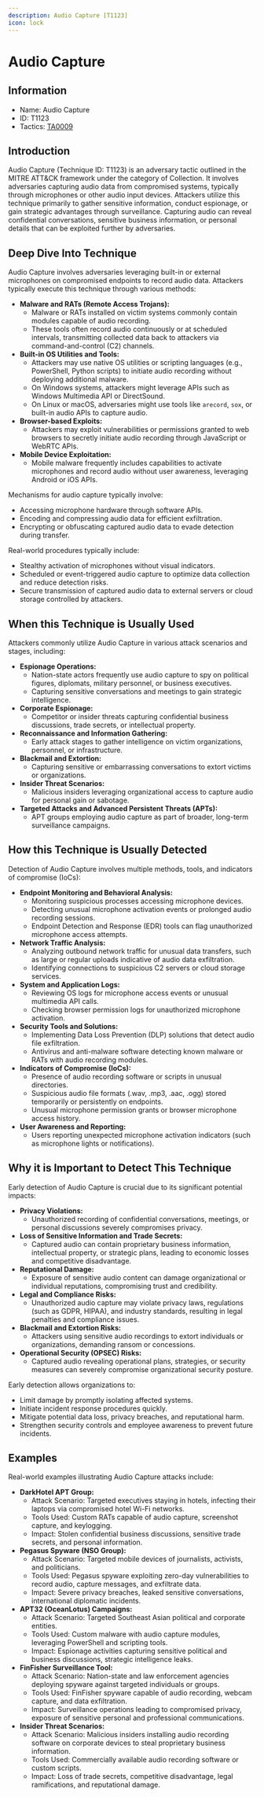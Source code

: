 ```yaml
---
description: Audio Capture [T1123]
icon: lock
---
```


# Audio Capture

## Information

- Name: Audio Capture
- ID: T1123
- Tactics: [TA0009](../TA0009/TA0009.md)

## Introduction

Audio Capture (Technique ID: T1123) is an adversary tactic outlined in the MITRE ATT\&CK framework under the category of Collection. It involves adversaries capturing audio data from compromised systems, typically through microphones or other audio input devices. Attackers utilize this technique primarily to gather sensitive information, conduct espionage, or gain strategic advantages through surveillance. Capturing audio can reveal confidential conversations, sensitive business information, or personal details that can be exploited further by adversaries.

## Deep Dive Into Technique

Audio Capture involves adversaries leveraging built-in or external microphones on compromised endpoints to record audio data. Attackers typically execute this technique through various methods:

- **Malware and RATs (Remote Access Trojans):**
  - Malware or RATs installed on victim systems commonly contain modules capable of audio recording.
  - These tools often record audio continuously or at scheduled intervals, transmitting collected data back to attackers via command-and-control (C2) channels.
- **Built-in OS Utilities and Tools:**
  - Attackers may use native OS utilities or scripting languages (e.g., PowerShell, Python scripts) to initiate audio recording without deploying additional malware.
  - On Windows systems, attackers might leverage APIs such as Windows Multimedia API or DirectSound.
  - On Linux or macOS, adversaries might use tools like `arecord`, `sox`, or built-in audio APIs to capture audio.
- **Browser-based Exploits:**
  - Attackers may exploit vulnerabilities or permissions granted to web browsers to secretly initiate audio recording through JavaScript or WebRTC APIs.
- **Mobile Device Exploitation:**
  - Mobile malware frequently includes capabilities to activate microphones and record audio without user awareness, leveraging Android or iOS APIs.

Mechanisms for audio capture typically involve:

- Accessing microphone hardware through software APIs.
- Encoding and compressing audio data for efficient exfiltration.
- Encrypting or obfuscating captured audio data to evade detection during transfer.

Real-world procedures typically include:

- Stealthy activation of microphones without visual indicators.
- Scheduled or event-triggered audio capture to optimize data collection and reduce detection risks.
- Secure transmission of captured audio data to external servers or cloud storage controlled by attackers.

## When this Technique is Usually Used

Attackers commonly utilize Audio Capture in various attack scenarios and stages, including:

- **Espionage Operations:**
  - Nation-state actors frequently use audio capture to spy on political figures, diplomats, military personnel, or business executives.
  - Capturing sensitive conversations and meetings to gain strategic intelligence.
- **Corporate Espionage:**
  - Competitor or insider threats capturing confidential business discussions, trade secrets, or intellectual property.
- **Reconnaissance and Information Gathering:**
  - Early attack stages to gather intelligence on victim organizations, personnel, or infrastructure.
- **Blackmail and Extortion:**
  - Capturing sensitive or embarrassing conversations to extort victims or organizations.
- **Insider Threat Scenarios:**
  - Malicious insiders leveraging organizational access to capture audio for personal gain or sabotage.
- **Targeted Attacks and Advanced Persistent Threats (APTs):**
  - APT groups employing audio capture as part of broader, long-term surveillance campaigns.

## How this Technique is Usually Detected

Detection of Audio Capture involves multiple methods, tools, and indicators of compromise (IoCs):

- **Endpoint Monitoring and Behavioral Analysis:**
  - Monitoring suspicious processes accessing microphone devices.
  - Detecting unusual microphone activation events or prolonged audio recording sessions.
  - Endpoint Detection and Response (EDR) tools can flag unauthorized microphone access attempts.
- **Network Traffic Analysis:**
  - Analyzing outbound network traffic for unusual data transfers, such as large or regular uploads indicative of audio data exfiltration.
  - Identifying connections to suspicious C2 servers or cloud storage services.
- **System and Application Logs:**
  - Reviewing OS logs for microphone access events or unusual multimedia API calls.
  - Checking browser permission logs for unauthorized microphone activation.
- **Security Tools and Solutions:**
  - Implementing Data Loss Prevention (DLP) solutions that detect audio file exfiltration.
  - Antivirus and anti-malware software detecting known malware or RATs with audio recording modules.
- **Indicators of Compromise (IoCs):**
  - Presence of audio recording software or scripts in unusual directories.
  - Suspicious audio file formats (.wav, .mp3, .aac, .ogg) stored temporarily or persistently on endpoints.
  - Unusual microphone permission grants or browser microphone access history.
- **User Awareness and Reporting:**
  - Users reporting unexpected microphone activation indicators (such as microphone lights or notifications).

## Why it is Important to Detect This Technique

Early detection of Audio Capture is crucial due to its significant potential impacts:

- **Privacy Violations:**
  - Unauthorized recording of confidential conversations, meetings, or personal discussions severely compromises privacy.
- **Loss of Sensitive Information and Trade Secrets:**
  - Captured audio can contain proprietary business information, intellectual property, or strategic plans, leading to economic losses and competitive disadvantage.
- **Reputational Damage:**
  - Exposure of sensitive audio content can damage organizational or individual reputations, compromising trust and credibility.
- **Legal and Compliance Risks:**
  - Unauthorized audio capture may violate privacy laws, regulations (such as GDPR, HIPAA), and industry standards, resulting in legal penalties and compliance issues.
- **Blackmail and Extortion Risks:**
  - Attackers using sensitive audio recordings to extort individuals or organizations, demanding ransom or concessions.
- **Operational Security (OPSEC) Risks:**
  - Captured audio revealing operational plans, strategies, or security measures can severely compromise organizational security posture.

Early detection allows organizations to:

- Limit damage by promptly isolating affected systems.
- Initiate incident response procedures quickly.
- Mitigate potential data loss, privacy breaches, and reputational harm.
- Strengthen security controls and employee awareness to prevent future incidents.

## Examples

Real-world examples illustrating Audio Capture attacks include:

- **DarkHotel APT Group:**
  - Attack Scenario: Targeted executives staying in hotels, infecting their laptops via compromised hotel Wi-Fi networks.
  - Tools Used: Custom RATs capable of audio capture, screenshot capture, and keylogging.
  - Impact: Stolen confidential business discussions, sensitive trade secrets, and personal information.
- **Pegasus Spyware (NSO Group):**
  - Attack Scenario: Targeted mobile devices of journalists, activists, and politicians.
  - Tools Used: Pegasus spyware exploiting zero-day vulnerabilities to record audio, capture messages, and exfiltrate data.
  - Impact: Severe privacy breaches, leaked sensitive conversations, international diplomatic incidents.
- **APT32 (OceanLotus) Campaigns:**
  - Attack Scenario: Targeted Southeast Asian political and corporate entities.
  - Tools Used: Custom malware with audio capture modules, leveraging PowerShell and scripting tools.
  - Impact: Espionage activities capturing sensitive political and business discussions, strategic intelligence leaks.
- **FinFisher Surveillance Tool:**
  - Attack Scenario: Nation-state and law enforcement agencies deploying spyware against targeted individuals or groups.
  - Tools Used: FinFisher spyware capable of audio recording, webcam capture, and data exfiltration.
  - Impact: Surveillance operations leading to compromised privacy, exposure of sensitive personal and professional communications.
- **Insider Threat Scenarios:**
  - Attack Scenario: Malicious insiders installing audio recording software on corporate devices to steal proprietary business information.
  - Tools Used: Commercially available audio recording software or custom scripts.
  - Impact: Loss of trade secrets, competitive disadvantage, legal ramifications, and reputational damage.
